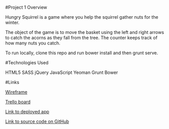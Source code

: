 #Project 1 Overview

Hungry Squirrel is a game where you help the squirrel gather nuts for the winter.

The object of the game is to move the basket using the left and right arrows to catch the acorns as they fall from the tree. The counter keeps track of how many nuts you catch.

To run locally, clone this repo and run bower install and then grunt serve.

#Technologies Used

HTML5
SASS
jQuery
JavaScript
Yeoman
Grunt
Bower

#Links

[Wireframe](http://imgur.com/vtOqyVb)

[Trello board](https://trello.com/b/4TahWc1M/ga-project-1)

[Link to deployed app](https://choreographer-scraps-22410.bitballoon.com)

[Link to source code on GitHub](https://github.com/britneydossett/project-1)
